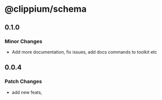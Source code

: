 # @clippium/schema

## 0.1.0

### Minor Changes

- Add more documentation, fix issues, add docs commands to toolkit etc

## 0.0.4

### Patch Changes

- add new feats,
